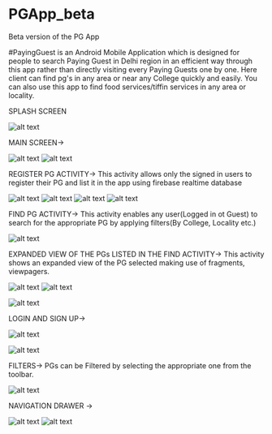 # PGApp_beta
Beta version of the PG App

#PayingGuest is an Android Mobile Application which is designed for people to search Paying Guest in Delhi region in an efficient way through this app rather than directly visiting every Paying Guests one by one. Here client can find pg's in any area or near any College quickly and easily. You can also use this app to find food services/tiffin services in any area or locality.





SPLASH SCREEN   

![alt text](screenshots/splash.png "Splash Screen")      

MAIN SCREEN->

![alt text](screenshots/main.png "Main Activity")                 ![alt text](screenshots/dialog.png "Main Activity") 

REGISTER PG ACTIVITY->
This activity allows only the signed in users to register their PG and list it in the app using firebase realtime database

![alt text](screenshots/register1.png "Register PG")               ![alt text](screenshots/register2.png "Register PG")
![alt text](screenshots/register3.png "Register PG")                 ![alt text](screenshots/register4.png "Register PG")

FIND PG ACTIVITY->
This activity enables any user(Logged in ot Guest) to search for the appropriate PG by applying filters(By College, Locality etc.)

![alt text](screenshots/findcardview.png "Find PG") 

EXPANDED VIEW OF THE PGs LISTED IN THE FIND ACTIVITY->
This activity shows an expanded view of the PG selected making use of fragments, viewpagers.

![alt text](screenshots/cardexpanded.png "Expanded Card")        ![alt text](screenshots/cardexpanded2.png "Expanded Card") 

 ![alt text](screenshots/cardexpanded3.png "Expanded Card")      
     

LOGIN AND SIGN UP->

![alt text](screenshots/login.png "Login")          

![alt text](screenshots/signup1.png "Sign Up")   

FILTERS->
PGs can be Filtered by selecting the appropriate one from the toolbar.

![alt text](screenshots/filter.png "Filter")   


NAVIGATION DRAWER ->

![alt text](screenshots/navdrawer.png "Sign Up")    ![alt text](screenshots/myaccount.png "Sign Up")
